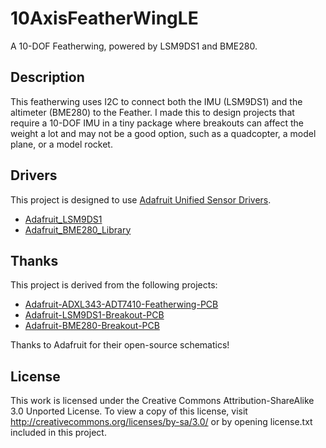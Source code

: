 # 10AxisFeatherWingLE #
A 10-DOF Featherwing, powered by LSM9DS1 and BME280.

## Description ##
This featherwing uses I2C to connect both the IMU (LSM9DS1) and the altimeter (BME280) to the Feather.
I made this to design projects that require a 10-DOF IMU in a tiny package where breakouts can affect the weight a lot and may not be a good option, such as a quadcopter, a model plane, or a model rocket.

## Drivers ##
This project is designed to use [Adafruit Unified Sensor Drivers](https://github.com/adafruit/Adafruit_Sensor).
  - [Adafruit_LSM9DS1](https://github.com/adafruit/Adafruit_LSM9DS1/)
  - [Adafruit_BME280_Library](https://github.com/adafruit/Adafruit_BME280_Library/)

## Thanks ##
This project is derived from the following projects:
  - [Adafruit-ADXL343-ADT7410-Featherwing-PCB](https://github.com/adafruit/Adafruit-ADXL343-ADT7410-Featherwing-PCB)
  - [Adafruit-LSM9DS1-Breakout-PCB](https://github.com/adafruit/Adafruit-LSM9DS1-Breakout-PCB)
  - [Adafruit-BME280-Breakout-PCB](https://github.com/adafruit/Adafruit-BME280-Breakout-PCB)

Thanks to Adafruit for their open-source schematics!

## License ##
This work is licensed under the Creative Commons Attribution-ShareAlike 3.0 Unported License. To view a copy of this license, visit http://creativecommons.org/licenses/by-sa/3.0/ or by opening license.txt included in this project.
